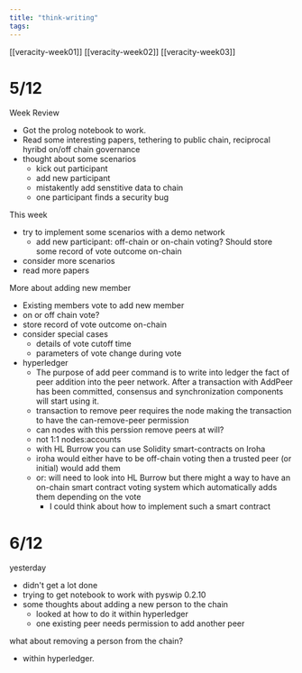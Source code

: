```yaml
---
title: "think-writing"
tags: 
---
```



[[veracity-week01]]
[[veracity-week02]]
[[veracity-week03]]

# 5/12

Week Review
- Got the prolog notebook to work. 
- Read some interesting papers, tethering to public chain, reciprocal hyribd on/off chain governance
- thought about some scenarios
	- kick out participant
	- add new participant
	- mistakently add senstitive data to chain
	- one participant finds a security bug

This week
- try to implement some scenarios with a demo network
	- add new participant: off-chain or on-chain voting? Should store some record of vote outcome on-chain
- consider more scenarios
- read more papers

More about adding new member
- Existing members vote to add new member
- on or off chain vote?
- store record of vote outcome on-chain
- consider special cases
	- details of vote cutoff time
	- parameters of vote change during vote
- hyperledger
	- The purpose of add peer command is to write into ledger the fact of peer addition into the peer network. After a transaction with AddPeer has been committed, consensus and synchronization components will start using it.
	- transaction to remove peer requires the node making the transaction to have the can-remove-peer permission
	- can nodes with this perssion remove peers at will?
	- not 1:1 nodes:accounts
	- with HL Burrow you can use Solidity smart-contracts on Iroha
	- iroha would either have to be off-chain voting then a trusted peer (or initial) would add them
	- or: will need to look into HL Burrow but there might a way to have an on-chain smart contract voting system which automatically adds them depending on the vote
		- I could think about how to implement such a smart contract

# 6/12

yesterday
- didn't get a lot done
- trying to get notebook to work with pyswip 0.2.10
- some thoughts about adding a new person to the chain
	- looked at how to do it within hyperledger
	- one existing peer needs permission to add another peer

what about removing a person from the chain?
- within hyperledger. 